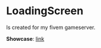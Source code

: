 # LoadingScreen

Is created for my fivem gameserver.

**Showcase**: [link](https://www.youtube.com/watch?v=lM5X0L45oH0&ab_channel=123das12332asd)
